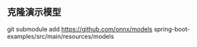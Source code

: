
## 克隆演示模型
git submodule add https://github.com/onnx/models spring-boot-examples/src/main/resources/models
